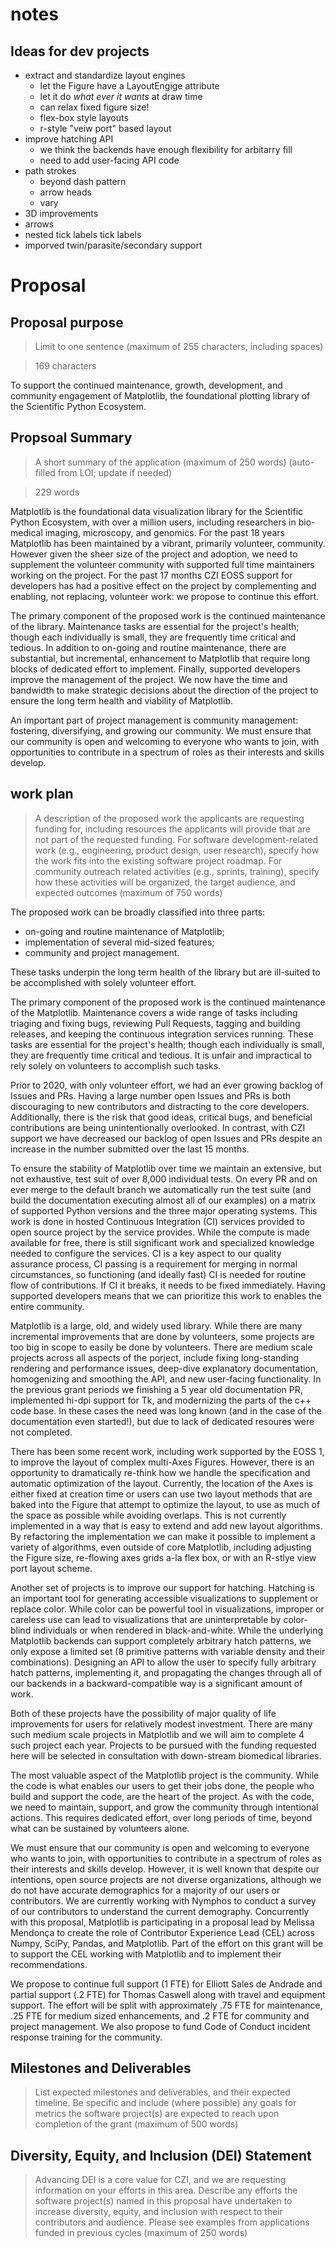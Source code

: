 # notes

## Ideas for dev projects

- extract and standardize layout engines
  - let the Figure have a LayoutEngige attribute
  - let it do _what ever it wants_ at draw time
  - can relax fixed figure size!
  - flex-box style layouts
  - r-style "veiw port" based layout
- improve hatching API
  - we think the backends have enough flexibility for arbitarry fill
  - need to add user-facing API code
- path strokes
  - beyond dash pattern
  - arrow heads
  - vary
- 3D improvements
- arrows
- nested tick labels tick labels
- imporved twin/parasite/secondary support

# Proposal

## Proposal purpose

> Limit to one sentence (maximum of 255 characters, including spaces)

> 169 characters

To support the continued maintenance, growth, development, and community
engagement of Matplotlib, the foundational plotting library of the Scientific
Python Ecosystem.




## Propsoal Summary

> A short summary of the application ​(maximum of 250 words) (auto-filled from
> LOI; update if needed)

> 229 words


Matplotlib is the foundational data visualization library for the Scientific
Python Ecosystem, with over a million users, including researchers in
bio-medical imaging, microscopy, and genomics.
For the past 18 years Matplotlib has been maintained by a vibrant, primarily
volunteer, community.  However given the sheer size of the project and
adoption, we need to supplement the volunteer community with supported full
time maintainers working on the project.  For the past 17 months CZI EOSS
support for developers has had a positive effect on the project by
complementing and enabling, not replacing, volunteer work: we propose to
continue this effort.

The primary component of the proposed work is the continued maintenance of the
library.  Maintenance tasks are essential for the project's health; though each
individually is small, they are frequently time critical and tedious.  In
addition to on-going and routine maintenance, there are substantial, but
incremental, enhancement to Matplotlib that require long blocks of dedicated
effort to implement. Finally, supported developers improve the management of
the project.  We now have the time and bandwidth to make strategic decisions
about the direction of the project to ensure the long term health and viability
of Matplotlib.

An important part of project management is community management: fostering,
diversifying, and growing our community.  We must ensure that our community is
open and welcoming to everyone who wants to join, with opportunities to
contribute in a spectrum of roles as their interests and skills develop.



## work plan

> A description of the proposed work the applicants are requesting funding for,
> including resources the applicants will provide that are not part of the
> requested funding. For software development-related work (e.g., engineering,
> product design, user research), specify how the work fits into the existing
> software project roadmap.  For community outreach related activities (e.g.,
> sprints, training), specify how these activities will be organized, the
> target audience, and expected outcomes (maximum of 750 words)

The proposed work can be broadly classified into three parts:

- on-going and routine maintenance of Matplotlib;
- implementation of several mid-sized features;
- community and project management.

These tasks underpin the long term health of the library but are ill-suited to
be accomplished with solely volunteer effort.

The primary component of the proposed work is the continued maintenance of the
Matplotlib.  Maintenance covers a wide range of tasks including triaging and
fixing bugs, reviewing Pull Requests, tagging and building releases, and
keeping the continuous integration services running.  These tasks are essential
for the project's health; though each individually is small, they are
frequently time critical and tedious.  It is unfair and impractical to rely
solely on volunteers to accomplish such tasks.


Prior to 2020, with only volunteer effort, we had an ever growing backlog of
Issues and PRs.  Having a large number open Issues and PRs is both discouraging
to new contributors and distracting to the core developers.  Additionally,
there is the risk that good ideas, critical bugs, and beneficial contributions
are being unintentionally overlooked.  In contrast, with CZI support we have
decreased our backlog of open Issues and PRs despite an increase in the number
submitted over the last 15 months.

To ensure the stability of Matplotlib over time we maintain an extensive, but
not exhaustive, test suit of over 8,000 individual tests.  On every PR and on
ever merge to the default branch we automatically run the test suite (and build
the documentation executing almost all of our examples) on a matrix of
supported Python versions and the three major operating systems.  This work is
done in hosted Continuous Integration (CI) services provided to open source
project by the service provides.  While the compute is made available for free,
there is still significant work and specialized knowledge needed to configure
the services.  CI is a key aspect to our quality assurance process, CI passing
is a requirement for merging in normal circumstances, so functioning (and
ideally fast) CI is needed for routine flow of contributions.  If CI it breaks,
it needs to be fixed immediately.  Having supported developers means that we
can prioritize this work to enables the entire community.

Matplotlib is a large, old, and widely used library.  While there are many
incremental improvements that are done by volunteers, some projects are too big
in scope to easily be done by volunteers.  There are medium scale projects
across all aspects of the porject, include fixing long-standing rendering and
performance issues, deep-dive explanatory documentation, homogenizing and
smoothing the API, and new user-facing functionality.  In the previous grant
periods we finishing a 5 year old documentation PR, implemented hi-dpi support
for Tk, and modernizing the parts of the c++ code base.  In these cases the
need was long known (and in the case of the documentation even started!), but
due to lack of dedicated resoures were not completed.




There has been
some recent work, including work supported by the EOSS 1, to improve the layout
of complex multi-Axes Figures.  However, there is an opportunity to
dramatically re-think how we handle the specification and automatic
optimization of the layout.  Currently, the location of the Axes is either
fixed at creation time or users can use two layout methods that are baked into
the Figure that attempt to optimize the layout, to use as much of the space as
possible while avoiding overlaps.  This is not currently implemented in a way
that is easy to extend and add new layout algorithms.  By refactoring the
implementation we can make it possible to implement a variety of algorithms,
even outside of core Matplotlib, including adjusting the Figure size,
re-flowing axes grids a-la flex box, or with an R-stlye view port layout
scheme.


Another set of projects is to improve our support for hatching.
Hatching is an important tool for generating accessible visualizations to
supplement or replace color.  While color can be powerful tool in
visualizations, improper or careless use can lead to visualizations that are
uninterpretable by color-blind individuals or when rendered in black-and-white.
While the underlying Matplotlib backends can support completely arbitrary hatch
patterns, we only expose a limited set (8 primitive patterns with variable
density and their combinations).  Designing an API to allow the user to specify
fully arbitrary hatch patterns, implementing it, and propagating the changes
through all of our backends in a backward-compatible way is a
significant amount of work.


Both of these projects have the possibility of major quality of life
improvements for users for relatively modest investment.  There are many such
medium scale projects in Matplotlib and we will aim to complete 4 such project
each year.  Projects to be pursued with the funding requested here will be
selected in consultation with down-stream biomedical libraries.


The most valuable aspect of the Matplotlib project is the community.  While the
code is what enables our users to get their jobs done, the people who build and
support the code, are the heart of the project.  As with the code, we need to
maintain, support, and grow the community through intentional actions.  This
requires dedicated effort, over long periods of time, beyond what can be
sustained by volunteers alone.


We must ensure that our community is open and welcoming to everyone who wants
to join, with opportunities to contribute in a spectrum of roles as their
interests and skills develop.  However, it is well known that despite our
intentions, open source projects are not diverse organizations, although we do
not have accurate demographics for a majority of our users or contributors.  We
are currently working with Nymphos to conduct a survey of our contributors to
understand the current demography.  Concurrently with this proposal, Matplotlib
is participating in a proposal lead by Melissa Mendonça to create the role of
Contributor Experience Lead (CEL) across Numpy, SciPy, Pandas, and Matplotlib.
Part of the effort on this grant will be to support the CEL working with
Matplotlib and to implement their recommendations.



We propose to continue full support (1 FTE) for Elliott Sales de Andrade and
partial support (.2 FTE) for Thomas Caswell along with travel and equipment
support.  The effort will be split with approximately .75 FTE for maintenance,
.25 FTE for medium sized enhancements, and .2 FTE for community and project
management.  We also propose to fund Code of Conduct incident response training
for the community.


## Milestones and Deliverables

> List expected milestones and deliverables, and their expected timeline. Be
> specific and include (where possible) any goals for metrics the software
> project(s) are expected to reach upon completion of the grant (maximum of 500
> words)


## Diversity, Equity, and Inclusion (DEI) Statement

> Advancing DEI is a core value for CZI, and we are requesting information on
> your efforts in this area. Describe any efforts the software project(s)
> named in this proposal have undertaken to increase diversity, equity, and
> inclusion with respect to their contributors and audience.  Please see
> examples from applications funded in previous cycles ​(maximum of 250 words)
